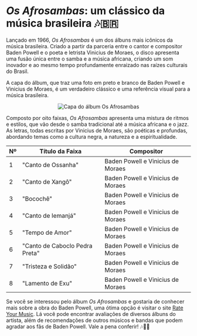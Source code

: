 # *Os Afrosambas*: um clássico da música brasileira 🎶🇧🇷

Lançado em 1966, *Os Afrosambas* é um dos álbuns mais icônicos da música brasileira. Criado a partir da parceria entre o cantor e compositor Baden Powell e o poeta e letrista Vinicius de Moraes, o disco apresenta uma fusão única entre o samba e a música africana, criando um som inovador e ao mesmo tempo profundamente enraizado nas raízes culturais do Brasil.

A capa do álbum, que traz uma foto em preto e branco de Baden Powell e Vinicius de Moraes, é um verdadeiro clássico e uma referência visual para a música brasileira. 

<div align="center">
    <img src="https://http2.mlstatic.com/D_NQ_NP_959804-MLB49714442115_042022-W.jpg" alt="Capa do álbum Os Afrosambas">
</div>


Composto por oito faixas, *Os Afrosambas* apresenta uma mistura de ritmos e estilos, que vão desde o samba tradicional até a música africana e o jazz. As letras, todas escritas por Vinicius de Moraes, são poéticas e profundas, abordando temas como a cultura negra, a natureza e a espiritualidade.

<div align="center">

| Nº | Título da Faixa | Compositor |
|--- |----------------|-----------|
| 1 | "Canto de Ossanha" | Baden Powell e Vinicius de Moraes |
| 2 | "Canto de Xangô" | Baden Powell e Vinicius de Moraes |
| 3 | "Bocochê" | Baden Powell e Vinicius de Moraes |
| 4 | "Canto de Iemanjá" | Baden Powell e Vinicius de Moraes |
| 5 | "Tempo de Amor" | Baden Powell e Vinicius de Moraes |
| 6 | "Canto de Caboclo Pedra Preta" | Baden Powell e Vinicius de Moraes |
| 7 | "Tristeza e Solidão" | Baden Powell e Vinicius de Moraes |
| 8 | "Lamento de Exu" | Baden Powell e Vinicius de Moraes |

</div>

Se você se interessou pelo álbum *Os Afrosambas* e gostaria de conhecer mais sobre a obra do Baden Powell, uma ótima opção é visitar o site [Rate Your Music](https://rateyourmusic.com/artist/baden_powell). Lá você pode encontrar avaliações de diversos álbuns do artista, além de recomendações de outros músicos e bandas que podem agradar aos fãs de Baden Powell. Vale a pena conferir! 🎶🎸🎵
